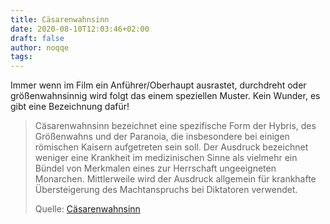 ```yaml
---
title: Cäsarenwahnsinn
date: 2020-08-10T12:03:46+02:00
draft: false
author: noqqe
tags:
---
```


Immer wenn im Film ein Anführer/Oberhaupt ausrastet, durchdreht oder größenwahnsinnig
wird folgt das einem speziellen Muster. Kein Wunder, es gibt eine Bezeichnung
dafür!

> Cäsarenwahnsinn bezeichnet eine spezifische Form der Hybris, des Größenwahns
> und der Paranoia, die insbesondere bei einigen römischen Kaisern aufgetreten
> sein soll. Der Ausdruck bezeichnet weniger eine Krankheit im medizinischen
> Sinne als vielmehr ein Bündel von Merkmalen eines zur Herrschaft ungeeigneten
> Monarchen. Mittlerweile wird der Ausdruck allgemein für krankhafte
> Übersteigerung des Machtanspruchs bei Diktatoren verwendet.
>
> Quelle: [Cäsarenwahnsinn](https://de.wikipedia.org/wiki/C%C3%A4sarenwahnsinn)
